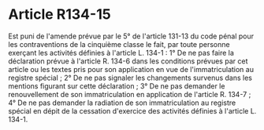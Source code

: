 # Article R134-15

Est puni de l'amende prévue par le 5° de l'article 131-13 du code pénal pour les contraventions de la cinquième classe le fait, par toute personne exerçant les activités définies à l'article L. 134-1 :   1° De ne pas faire la déclaration prévue à l'article R. 134-6 dans les conditions prévues par cet article ou les textes pris pour son application en vue de l'immatriculation au registre spécial ;   2° De ne pas signaler les changements survenus dans les mentions figurant sur cette déclaration ;   3° De ne pas demander le renouvellement de son immatriculation en application de l'article R. 134-7 ;   4° De ne pas demander la radiation de son immatriculation au registre spécial en dépit de la cessation d'exercice des activités définies à l'article L. 134-1.